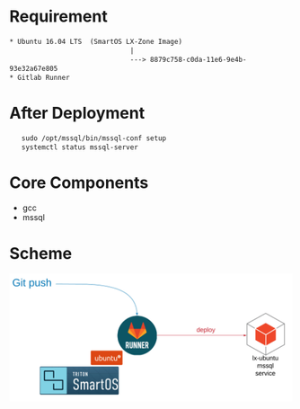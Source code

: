 
Requirement
===========

```
* Ubuntu 16.04 LTS  (SmartOS LX-Zone Image)
                              |
                              ---> 8879c758-c0da-11e6-9e4b-93e32a67e805
* Gitlab Runner
```

After Deployment
================

```
   sudo /opt/mssql/bin/mssql-conf setup
   systemctl status mssql-server
```

Core Components
===============

* gcc
* mssql

Scheme
======

![](images/ass_lx_mssql.jpg)

